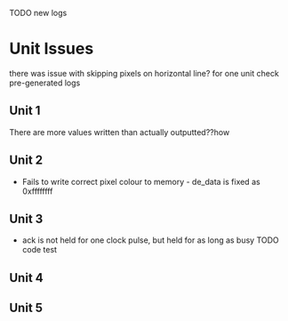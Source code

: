 TODO new logs
# Unit Issues
there was issue with skipping pixels on horizontal line? for one unit
check pre-generated logs

## Unit 1
There are more values written than actually outputted??how


## Unit 2
- Fails to write correct pixel colour to memory - de_data is fixed as 0xffffffff

## Unit 3
- ack is not held for one clock pulse, but held for as long as busy TODO code test


## Unit 4 

## Unit 5
